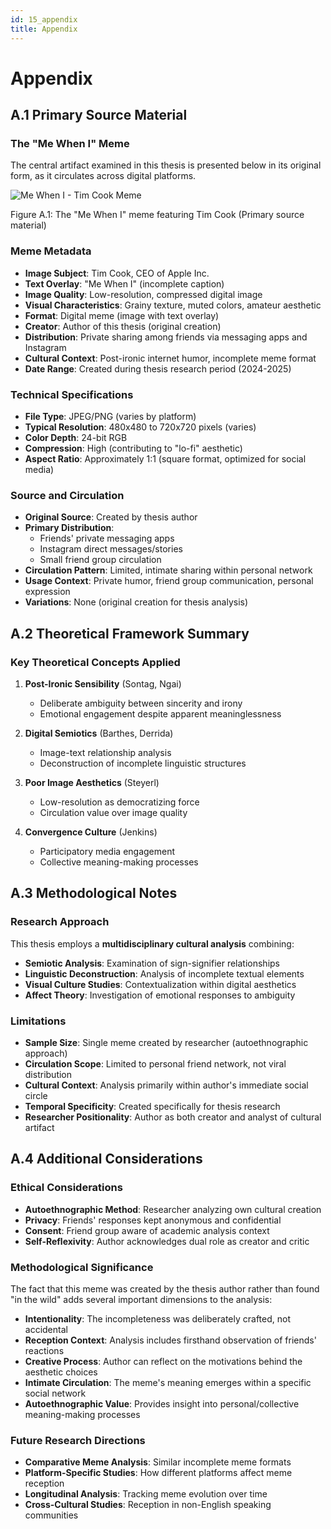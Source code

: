 ```yaml
---
id: 15_appendix
title: Appendix
---
```


# Appendix

## A.1 Primary Source Material

### The "Me When I" Meme

The central artifact examined in this thesis is presented below in its original form, as it circulates across digital platforms.

<div style={{textAlign: 'center', margin: '30px 0'}}>
  <img src="/img/me-when-i-meme.jpg" alt="Me When I - Tim Cook Meme" style={{maxWidth: '500px', width: '100%', height: 'auto', border: '1px solid #ddd', padding: '10px'}} />
  <p style={{fontStyle: 'italic', fontSize: '0.9em', marginTop: '15px'}}>Figure A.1: The "Me When I" meme featuring Tim Cook (Primary source material)</p>
</div>

### Meme Metadata

- **Image Subject**: Tim Cook, CEO of Apple Inc.
- **Text Overlay**: "Me When I" (incomplete caption)
- **Image Quality**: Low-resolution, compressed digital image
- **Visual Characteristics**: Grainy texture, muted colors, amateur aesthetic
- **Format**: Digital meme (image with text overlay)
- **Creator**: Author of this thesis (original creation)
- **Distribution**: Private sharing among friends via messaging apps and Instagram
- **Cultural Context**: Post-ironic internet humor, incomplete meme format
- **Date Range**: Created during thesis research period (2024-2025)

### Technical Specifications

- **File Type**: JPEG/PNG (varies by platform)
- **Typical Resolution**: 480x480 to 720x720 pixels (varies)
- **Color Depth**: 24-bit RGB
- **Compression**: High (contributing to "lo-fi" aesthetic)
- **Aspect Ratio**: Approximately 1:1 (square format, optimized for social media)

### Source and Circulation

- **Original Source**: Created by thesis author
- **Primary Distribution**: 
  - Friends' private messaging apps
  - Instagram direct messages/stories
  - Small friend group circulation
- **Circulation Pattern**: Limited, intimate sharing within personal network
- **Usage Context**: Private humor, friend group communication, personal expression
- **Variations**: None (original creation for thesis analysis)

## A.2 Theoretical Framework Summary

### Key Theoretical Concepts Applied

1. **Post-Ironic Sensibility** (Sontag, Ngai)
   - Deliberate ambiguity between sincerity and irony
   - Emotional engagement despite apparent meaninglessness

2. **Digital Semiotics** (Barthes, Derrida)
   - Image-text relationship analysis
   - Deconstruction of incomplete linguistic structures

3. **Poor Image Aesthetics** (Steyerl)
   - Low-resolution as democratizing force
   - Circulation value over image quality

4. **Convergence Culture** (Jenkins)
   - Participatory media engagement
   - Collective meaning-making processes

## A.3 Methodological Notes

### Research Approach

This thesis employs a **multidisciplinary cultural analysis** combining:

- **Semiotic Analysis**: Examination of sign-signifier relationships
- **Linguistic Deconstruction**: Analysis of incomplete textual elements  
- **Visual Culture Studies**: Contextualization within digital aesthetics
- **Affect Theory**: Investigation of emotional responses to ambiguity

### Limitations

- **Sample Size**: Single meme created by researcher (autoethnographic approach)
- **Circulation Scope**: Limited to personal friend network, not viral distribution
- **Cultural Context**: Analysis primarily within author's immediate social circle
- **Temporal Specificity**: Created specifically for thesis research
- **Researcher Positionality**: Author as both creator and analyst of cultural artifact

## A.4 Additional Considerations

### Ethical Considerations

- **Autoethnographic Method**: Researcher analyzing own cultural creation
- **Privacy**: Friends' responses kept anonymous and confidential
- **Consent**: Friend group aware of academic analysis context
- **Self-Reflexivity**: Author acknowledges dual role as creator and critic

### Methodological Significance

The fact that this meme was created by the thesis author rather than found "in the wild" adds several important dimensions to the analysis:

- **Intentionality**: The incompleteness was deliberately crafted, not accidental
- **Reception Context**: Analysis includes firsthand observation of friends' reactions
- **Creative Process**: Author can reflect on the motivations behind the aesthetic choices
- **Intimate Circulation**: The meme's meaning emerges within a specific social network
- **Autoethnographic Value**: Provides insight into personal/collective meaning-making processes

### Future Research Directions

- **Comparative Meme Analysis**: Similar incomplete meme formats
- **Platform-Specific Studies**: How different platforms affect meme reception
- **Longitudinal Analysis**: Tracking meme evolution over time
- **Cross-Cultural Studies**: Reception in non-English speaking communities
